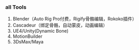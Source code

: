 ### all Tools

1. Blender（Auto Rig Pro付费，Rigify骨骼编辑，Rokoko插件）
2. Cascadeur（绑定骨骼，自动蒙皮，动画编辑）
3. UE4/Unity(Dynamic Bone)
4. MotionBuilder
5. 3DsMax/Maya
